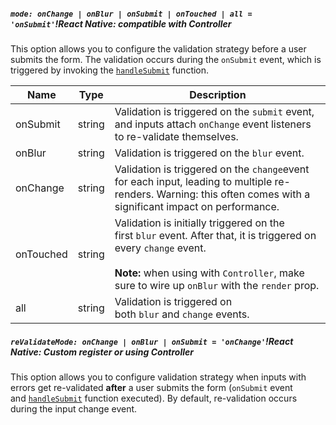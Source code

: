 ##### `mode: onChange | onBlur | onSubmit | onTouched | all = 'onSubmit'`!React Native: compatible with Controller

This option allows you to configure the validation strategy before a user submits the form. The validation occurs during the `onSubmit` event, which is triggered by invoking the [`handleSubmit`](https://www.react-hook-form.com/api/useform/handlesubmit/) function.

|Name|Type|Description|
|---|---|---|
|onSubmit|string|Validation is triggered on the `submit` event, and inputs attach `onChange` event listeners to re-validate themselves.|
|onBlur|string|Validation is triggered on the `blur` event.|
|onChange|string|Validation is triggered on the `change`event for each input, leading to multiple re-renders. Warning: this often comes with a significant impact on performance.|
|onTouched|string|Validation is initially triggered on the first `blur` event. After that, it is triggered on every `change` event.<br><br>**Note:** when using with `Controller`, make sure to wire up `onBlur` with the `render` prop.|
|all|string|Validation is triggered on both `blur` and `change` events.|

##### `reValidateMode: onChange | onBlur | onSubmit = 'onChange'`!React Native: Custom register or using Controller

This option allows you to configure validation strategy when inputs with errors get re-validated **after** a user submits the form (`onSubmit` event and [`handleSubmit`](https://www.react-hook-form.com/api/useform/handlesubmit/) function executed). By default, re-validation occurs during the input change event.